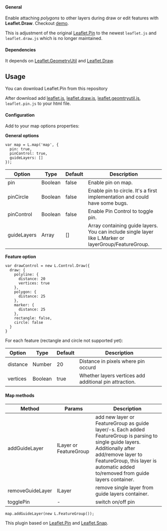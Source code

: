 #### General ##

Enable attaching _polygons_ to other layers during draw or edit features with **Leaflet.Draw**. Checkout [demo](https://krzyhook.github.io/Leaflet.Pin/).

This is adjustment of the original [Leaflet.Pin](https://kklimczak.github.io/Leaflet.Pin/) to the newest `leaflet.js` and `leaflet.draw.js` which is no longer maintained.

#### Dependencies ##

It depends on [Leaflet.GeometryUtil](https://github.com/makinacorpus/Leaflet.GeometryUtil) and [Leaflet.Draw](https://github.com/Leaflet/Leaflet.draw).

## Usage ##
You can download Leaflet.Pin from this repository

After download add [leaflet.js](https://github.com/Leaflet/Leaflet), [leaflet.draw.js](https://github.com/Leaflet/Leaflet.draw), [leaflet.geomtryutil.js]((https://github.com/makinacorpus/Leaflet.GeometryUtil)), `leaflet.pin.js` to your html file.

#### Configuration

Add to your map options properties:

**General options**
```
var map = L.map('map', {
  pin: true,
  pinControl: true,
  guideLayers: []
});
```

| Option | Type | Default | Description |
|---|---|---|---|
| pin | Boolean | false | Enable pin on map.|
| pinCircle | Boolean | false | Enable pin to circle. It's a first implementation and could have some bugs. |
| pinControl | Boolean | false | Enable Pin Control to toggle pin. |
| guideLayers | Array | [] | Array containing guide layers. You can include single layer like L.Marker or layerGroup/FeatureGroup.
**Feature option**
```
var drawControl = new L.Control.Draw({
  draw: {
    polyline: {
      distance: 20
      vertices: true
    },
    polygon: {
      distance: 25
    },
    marker: {
      distance: 25
    },
    rectangle: false,
    circle: false
  }
}
```
For each feature (rectangle and circle not supported yet):

| Option | Type | Default | Description |
|---|---|---|---|
| distance | Number | 20 | Distance in pixels where pin occurd |
| vertices | Boolean | true | Whether layers vertices add additional pin attraction. |


#### Map methods

| Method | Params | Description |
|---|---|---|
| addGuideLayer | ILayer or FeatureGroup | add new layer or FeatureGroup as guide layer/-s. Each added FeatureGroup is parsing to single guide layers. Additionally after add/remove layer to FeatureGroup, this layer is automatic added to/removed from guide layers container. |
| removeGuideLayer | ILayer | remove single layer from guide layers container. |
| togglePin | - | switch on/off pin |

```
map.addGuideLayer(new L.FeatureGroup());
```

This plugin based on [Leaflet.Pin](https://kklimczak.github.io/Leaflet.Pin/) and [Leaflet.Snap](https://github.com/makinacorpus/Leaflet.Snap).
